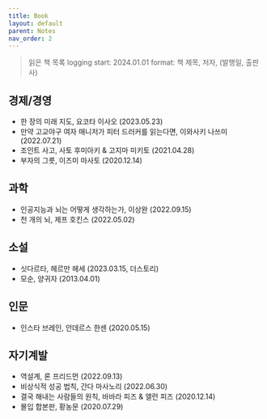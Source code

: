 ```yaml
---
title: Book
layout: default
parent: Notes
nav_order: 2
---
```


> 읽은 책 목록
> logging start: 2024.01.01
> format: 책 제목, 저자, (발행일, 출판사)


## 경제/경영

- 한 장의 미래 지도, 요코타 이사오 (2023.05.23)
- 만약 고교야구 여자 매니저가 피터 드러커를 읽는다면, 이와사키 나쓰미 (2022.07.21)
- 조인트 사고, 사토 후미아키 & 고지마 미키토 (2021.04.28)
- 부자의 그릇, 이즈미 마사토 (2020.12.14)


## 과학

- 인공지능과 뇌는 어떻게 생각하는가, 이상완 (2022.09.15)
- 천 개의 뇌, 제프 호킨스 (2022.05.02)


## 소설

- 싯다르타, 헤르만 헤세 (2023.03.15, 더스토리)
- 모순, 양귀자 (2013.04.01)



## 인문

- 인스타 브레인, 안데르스 한센 (2020.05.15)



## 자기계발

- 역설계, 론 프리드먼 (2022.09.13)
- 비상식적 성공 법칙, 간다 마사노리 (2022.06.30)
- 결국 해내는 사람들의 원칙, 바바라 피즈 & 앨런 피즈 (2020.12.14)
- 몰입 합본판, 황농문 (2020.07.29)